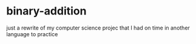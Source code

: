 # binary-addition
just a rewrite of my computer science projec that I had on time in another language to practice
